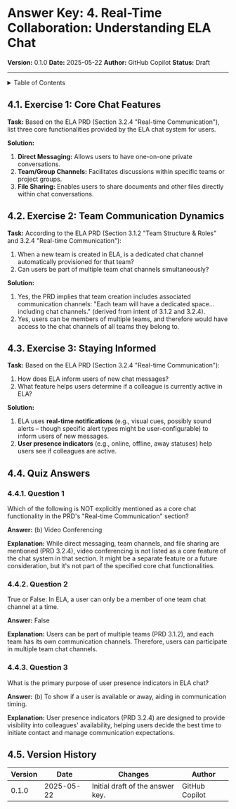 # Answer Key: 4. Real-Time Collaboration: Understanding ELA Chat

**Version:** 0.1.0
**Date:** 2025-05-22
**Author:** GitHub Copilot
**Status:** Draft

---

<details>
<summary>Table of Contents</summary>

- [Answer Key: 4. Real-Time Collaboration: Understanding ELA Chat](#answer-key-4-real-time-collaboration-understanding-ela-chat)
  - [4.1. Exercise 1: Core Chat Features](#41-exercise-1-core-chat-features)
  - [4.2. Exercise 2: Team Communication Dynamics](#42-exercise-2-team-communication-dynamics)
  - [4.3. Exercise 3: Staying Informed](#43-exercise-3-staying-informed)
  - [4.4. Quiz Answers](#44-quiz-answers)
    - [4.4.1. Question 1](#441-question-1)
    - [4.4.2. Question 2](#442-question-2)
    - [4.4.3. Question 3](#443-question-3)
  - [4.5. Version History](#45-version-history)

</details>

## 4.1. Exercise 1: Core Chat Features

**Task:** Based on the ELA PRD (Section 3.2.4 "Real-time Communication"), list three core functionalities provided by the ELA chat system for users.

**Solution:**
1.  **Direct Messaging:** Allows users to have one-on-one private conversations.
2.  **Team/Group Channels:** Facilitates discussions within specific teams or project groups.
3.  **File Sharing:** Enables users to share documents and other files directly within chat conversations.

## 4.2. Exercise 2: Team Communication Dynamics

**Task:** According to the ELA PRD (Section 3.1.2 "Team Structure & Roles" and 3.2.4 "Real-time Communication"):
1.  When a new team is created in ELA, is a dedicated chat channel automatically provisioned for that team?
2.  Can users be part of multiple team chat channels simultaneously?

**Solution:**
1.  Yes, the PRD implies that team creation includes associated communication channels: "Each team will have a dedicated space... including chat channels." (derived from intent of 3.1.2 and 3.2.4).
2.  Yes, users can be members of multiple teams, and therefore would have access to the chat channels of all teams they belong to.

## 4.3. Exercise 3: Staying Informed

**Task:** Based on the ELA PRD (Section 3.2.4 "Real-time Communication"):
1.  How does ELA inform users of new chat messages?
2.  What feature helps users determine if a colleague is currently active in ELA?

**Solution:**
1.  ELA uses **real-time notifications** (e.g., visual cues, possibly sound alerts – though specific alert types might be user-configurable) to inform users of new messages.
2.  **User presence indicators** (e.g., online, offline, away statuses) help users see if colleagues are active.

## 4.4. Quiz Answers

### 4.4.1. Question 1

Which of the following is NOT explicitly mentioned as a core chat functionality in the PRD's "Real-time Communication" section?

**Answer:** (b) Video Conferencing

**Explanation:** While direct messaging, team channels, and file sharing are mentioned (PRD 3.2.4), video conferencing is not listed as a core feature of the chat system in that section. It might be a separate feature or a future consideration, but it's not part of the specified core chat functionalities.

### 4.4.2. Question 2

True or False: In ELA, a user can only be a member of one team chat channel at a time.

**Answer:** False

**Explanation:** Users can be part of multiple teams (PRD 3.1.2), and each team has its own communication channels. Therefore, users can participate in multiple team chat channels.

### 4.4.3. Question 3

What is the primary purpose of user presence indicators in ELA chat?

**Answer:** (b) To show if a user is available or away, aiding in communication timing.

**Explanation:** User presence indicators (PRD 3.2.4) are designed to provide visibility into colleagues' availability, helping users decide the best time to initiate contact and manage communication expectations.

## 4.5. Version History

| Version | Date       | Changes                                      | Author          |
|---------|------------|----------------------------------------------|-----------------|
| 0.1.0   | 2025-05-22 | Initial draft of the answer key.             | GitHub Copilot  |

